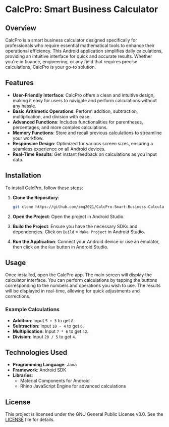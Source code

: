 # CalcPro: Smart Business Calculator

## Overview

CalcPro is a smart business calculator designed specifically for professionals who require essential mathematical tools to enhance their operational efficiency. This Android application simplifies daily calculations, providing an intuitive interface for quick and accurate results. Whether you're in finance, engineering, or any field that requires precise calculations, CalcPro is your go-to solution.

## Features

- **User-Friendly Interface**: CalcPro offers a clean and intuitive design, making it easy for users to navigate and perform calculations without any hassle.
- **Basic Arithmetic Operations**: Perform addition, subtraction, multiplication, and division with ease.
- **Advanced Functions**: Includes functionalities for parentheses, percentages, and more complex calculations.
- **Memory Functions**: Store and recall previous calculations to streamline your workflow.
- **Responsive Design**: Optimized for various screen sizes, ensuring a seamless experience on all Android devices.
- **Real-Time Results**: Get instant feedback on calculations as you input data.

## Installation

To install CalcPro, follow these steps:

1. **Clone the Repository**:
   ```bash
   git clone https://github.com/smq2021/CalcPro-Smart-Business-Calculator.git
   ```

2. **Open the Project**:
   Open the project in Android Studio.

3. **Build the Project**:
   Ensure you have the necessary SDKs and dependencies. Click on `Build` > `Make Project` in Android Studio.

4. **Run the Application**:
   Connect your Android device or use an emulator, then click on the `Run` button in Android Studio.

## Usage

Once installed, open the CalcPro app. The main screen will display the calculator interface. You can perform calculations by tapping the buttons corresponding to the numbers and operations you wish to use. The results will be displayed in real-time, allowing for quick adjustments and corrections.

### Example Calculations

- **Addition**: Input `5 + 3` to get `8`.
- **Subtraction**: Input `10 - 4` to get `6`.
- **Multiplication**: Input `7 * 6` to get `42`.
- **Division**: Input `20 / 5` to get `4`.

## Technologies Used

- **Programming Language**: Java
- **Framework**: Android SDK
- **Libraries**: 
  - Material Components for Android
  - Rhino JavaScript Engine for advanced calculations



## License

This project is licensed under the GNU General Public License v3.0. See the [LICENSE](LICENSE) file for details.


